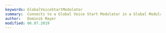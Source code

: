 ```yaml
---
keywords: GlobalVoiceStartModulator
summary:  Connects to a Global Voice Start Modulator in a Global Modulator Container
author:   Dominik Mayer
modified: 06.07.2019
---
```

